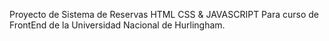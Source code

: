 Proyecto de Sistema de Reservas
HTML CSS & JAVASCRIPT
Para curso de FrontEnd de la Universidad Nacional de Hurlingham.
